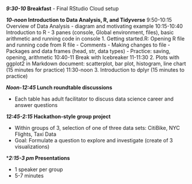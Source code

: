 ***9:30-10*  Breakfast**
             - Final RStudio Cloud setup
             
***10-noon*  Introduction to Data Analysis, R, and Tidyverse**
9:50-10:15 Overview of Data Analysis - diagram and motivating example
10:15-10:40 Introduction to R
    - 3 panes (console, Global environment, files), basic arithmetic and running code in console
    1. Getting started.R: Opening R file and running code from R file
        - Comments
        - Making changes to file
        - Packages and data frames (head, str, data types)
        - Practice: saving, opening, arithmetic
10:40-11 Break with Icebreaker
11-11:30 2. Plots with ggplot2 in Markdown document: scatterplot, bar plot, histogram, line chart (15 minutes for practice)
11:30-noon 3. Introduction to dplyr (15 minutes to practice)

***Noon-12:45*  Lunch roundtable discussions**
- Each table has adult facilitator to discuss data science career and answer questions
            
***12:45-2:15*  Hackathon-style group project**
- Within groups of 3, selection of one of three data sets: CitiBike, NYC Flights, Taxi Data
- Goal: Formulate a question to explore and investigate (create of 3 visualizations)

****2:15-3 pm*  Presentations**
- 1 speaker per group
- 5-7 minutes
